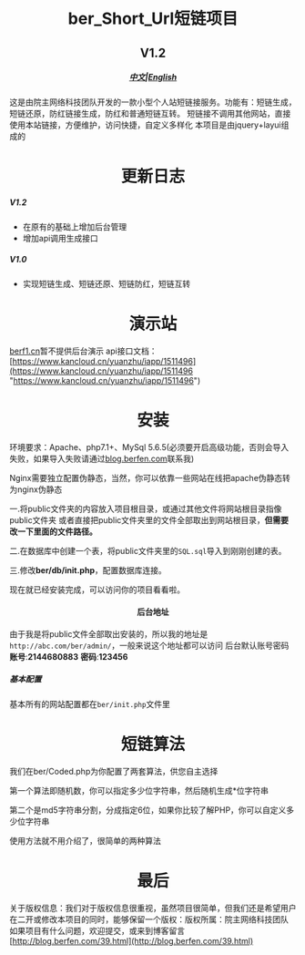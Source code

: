 # <center>ber_Short_Url短链项目</center>
## <center>V1.2</center>
##### <center>[中文](https://github.com/yuanzhumc/ber_Short_Url/blob/master/README.md)|[English](https://github.com/yuanzhumc/ber_Short_Url/blob/master/README_EN.md)</center>

这是由院主网络科技团队开发的一款小型个人站短链接服务。功能有：短链生成，短链还原，防红链接生成，防红和普通短链互转。
短链接不调用其他网站，直接使用本站链接，方便维护，访问快捷，自定义多样化
本项目是由jquery+layui组成的
# <center>更新日志</center>
##### V1.2
- 在原有的基础上增加后台管理
- 增加api调用生成接口

##### V1.0
- 实现短链生成、短链还原、短链防红，短链互转

# <center>演示站</center>
[berf1.cn](http://berf1.cn)暂不提供后台演示
api接口文档：[https://www.kancloud.cn/yuanzhu/iapp/1511496](https://www.kancloud.cn/yuanzhu/iapp/1511496 "https://www.kancloud.cn/yuanzhu/iapp/1511496")

# <center>安装</center>
环境要求：Apache、php7.1+、MySql 5.6.5(必须要开启高级功能，否则会导入失败，如果导入失败请通过[blog.berfen.com](https://blog.berfen.com "blog.berfen.com")联系我)

Nginx需要独立配置伪静态，当然，你可以依靠一些网站在线把apache伪静态转为nginx伪静态

一.将public文件夹的内容放入项目根目录，或通过其他文件将网站根目录指像public文件夹
或者直接把public文件夹里的文件全部取出到网站根目录，**但需要改一下里面的文件路径。**

二.在数据库中创建一个表，将public文件夹里的`SQL.sql`导入到刚刚创建的表。

三.修改**ber/db/init.php**，配置数据库连接。

现在就已经安装完成，可以访问你的项目看看啦。

#### <center>后台地址</center>
由于我是将public文件全部取出安装的，所以我的地址是`http://abc.com/ber/admin/`，一般来说这个地址都可以访问
后台默认账号密码
**账号**:**2144680883**
**密码**:**123456**
##### 基本配置
基本所有的网站配置都在`ber/init.php`文件里

# <center>短链算法</center>
我们在ber/Coded.php为你配置了两套算法，供您自主选择

第一个算法即随机数，你可以指定多少位字符串，然后随机生成*位字符串

第二个是md5字符串分割，分成指定6位，如果你比较了解PHP，你可以自定义多少位字符串

使用方法就不用介绍了，很简单的两种算法
# <center>最后</center>
关于版权信息：我们对于版权信息很重视，虽然项目很简单，但我们还是希望用户在二开或修改本项目的同时，能够保留一个版权：版权所属：院主网络科技团队
如果项目有什么问题，欢迎提交，或来到博客留言[http://blog.berfen.com/39.html](http://blog.berfen.com/39.html)